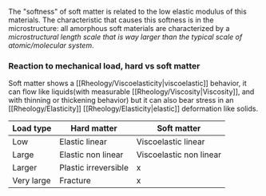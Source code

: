 The "softness" of soft matter is related to the low elastic modulus of this materials. The characteristic that causes this softness is in the microstructure: all amorphous soft materials are characterized by a *microstructural length scale that is way larger than the typical scale of atomic/molecular system*. 
### Reaction to mechanical load, hard vs soft matter
Soft matter shows a [[Rheology/Viscoelasticity|viscoelastic]] behavior, it can flow like liquids(with measurable [[Rheology/Viscosity|Viscosity]], and with thinning or thickening behavior) but it can also bear stress in an [[Rheology/Elasticity]]
[[Rheology/Elasticity|elastic]] deformation like solids. 

| Load type | Hard matter | Soft matter |
|-----------|-------------|-------------|
|Low| Elastic linear | Viscoelastic linear |
| Large | Elastic non linear | Viscoelastic non linear|
| Larger | Plastic irreversible | x |
|Very large | Fracture | x|
<!--ID: 1695826630654-->



